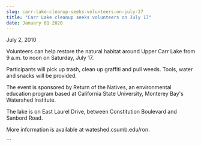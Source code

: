 ```yaml
---
slug: carr-lake-cleanup-seeks-volunteers-on-july-17
title: "Carr Lake cleanup seeks volunteers on July 17"
date: January 01 2020
---
```


 
<p>July 2, 2010</p>
<p></p>
<p>
  Volunteers can help restore the natural habitat around Upper Carr Lake from 9
  a.m. to noon on Saturday, July 17.
</p>
<p>
  Participants will pick up trash, clean up graffiti and pull weeds. Tools,
  water and snacks will be provided.
</p>
<p>
  The event is sponsored by Return of the Natives, an environmental education
  program based at California State University, Monterey Bay's Watershed
  Institute.
</p>
<p>
  The lake is on East Laurel Drive, between Constitution Boulevard and Sanbord
  Road.
</p>
<p>More information is available at wateshed.csumb.edu/ron.</p>
<p></p>
<p></p>
```
